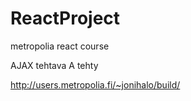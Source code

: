 # ReactProject
metropolia react course

AJAX tehtava A tehty

http://users.metropolia.fi/~jonihalo/build/
